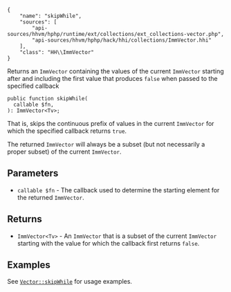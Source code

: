 ``` yamlmeta
{
    "name": "skipWhile",
    "sources": [
        "api-sources/hhvm/hphp/runtime/ext/collections/ext_collections-vector.php",
        "api-sources/hhvm/hphp/hack/hhi/collections/ImmVector.hhi"
    ],
    "class": "HH\\ImmVector"
}
```




Returns an ` ImmVector ` containing the values of the current `` ImmVector ``
starting after and including the first value that produces ``` false ``` when
passed to the specified callback




``` Hack
public function skipWhile(
  callable $fn,
): ImmVector<Tv>;
```




That is, skips the continuous prefix of
values in the current ` ImmVector ` for which the specified callback returns
`` true ``.




The returned ` ImmVector ` will always be a subset (but not necessarily a
proper subset) of the current `` ImmVector ``.




## Parameters




+ ` callable $fn ` - The callback used to determine the starting element for the
  returned `` ImmVector ``.




## Returns




* ` ImmVector<Tv> ` - An `` ImmVector `` that is a subset of the current ``` ImmVector ```
  starting with the value for which the callback first returns
  ```` false ````.




## Examples




See [` Vector::skipWhile `](</hack/reference/class/Vector/skipWhile/#examples>) for usage examples.
<!-- HHAPIDOC -->

